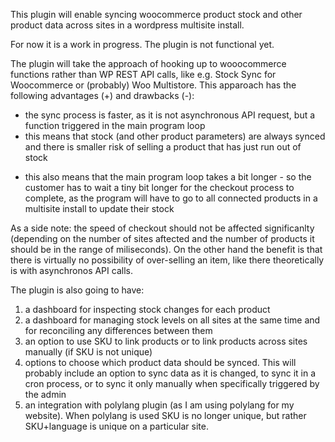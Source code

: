 This plugin will enable syncing woocommerce product stock and other product data across sites in a wordpress multisite install.

For now it is a work in progress. The plugin is not functional yet.

The plugin will take the approach of hooking up to wooocommerce functions rather than WP REST API calls, like e.g. Stock Sync for Woocommerce or (probably) Woo Multistore.
This apparoach has the following advantages (+) and drawbacks (-):
+ the sync process is faster, as it is not asynchronous API request, but a function triggered in the main program loop
+ this means that stock (and other product parameters) are always synced and there is smaller risk of selling a product that has just run out of stock
- this also means that the main program loop takes a bit longer - so the customer has to wait a tiny bit longer for the checkout process to complete, as the program will have to go to all connected products in a multisite install to update their stock

As a side note: the speed of checkout should not be affected significanlty (depending on the number of sites aftected and the number of products it should be in the range of miliseconds). On the other hand the benefit is that there is virtually no possibility of over-selling an item, like there theoretically is with asynchronos API calls.

The plugin is also going to have:
1. a dashboard for inspecting stock changes for each product
2. a dashboard for managing stock levels on all sites at the same time and for reconciling any differences between them
3. an option to use SKU to link products or to link products across sites manually (if SKU is not unique)
4. options to choose which product data should be synced. This will probably include an option to sync data as it is changed, to sync it in a cron process, or to sync it only manually when specifically triggered by the admin
5. an integration with polylang plugin (as I am using polylang for my website). When polylang is used SKU is no longer unique, but rather SKU+language is unique on a particular site.


